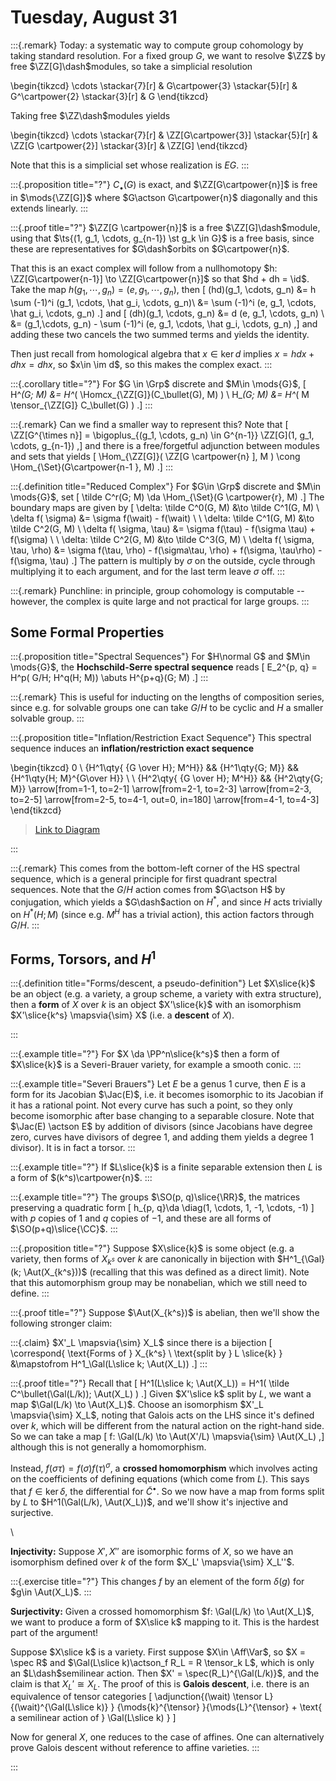 # Tuesday, August 31

:::{.remark}
Today: a systematic way to compute group cohomology by taking standard resolution.
For a fixed group $G$, we want to resolve $\ZZ$ by free $\ZZ[G]\dash$modules, so take a simplicial resolution


\begin{tikzcd}
    \cdots
    \stackar{7}[r]
    &
    G\cartpower{3}
    \stackar{5}[r]
    &   
    G^\cartpower{2}
    \stackar{3}[r]
    &
    G
\end{tikzcd}

Taking free $\ZZ\dash$modules yields

\begin{tikzcd}
    \cdots
    \stackar{7}[r]
    &
    \ZZ[G\cartpower{3}]
    \stackar{5}[r]
    &   
    \ZZ[G \cartpower{2}]
    \stackar{3}[r]
    &
    \ZZ[G]
\end{tikzcd}

Note that this is a simplicial set whose realization is $EG$.
:::

:::{.proposition title="?"}
$C_\bullet(G)$ is exact, and $\ZZ[G\cartpower{n}]$ is free in $\mods{\ZZ[G]}$ where $G\actson G\cartpower{n}$ diagonally and this extends linearly.
:::

:::{.proof title="?"}
$\ZZ[G \cartpower{n}]$ is a free $\ZZ[G]\dash$module, using that $\ts{(1, g_1, \cdots, g_{n-1}) \st g_k \in G}$ is a free basis, since these are representatives for $G\dash$orbits on $G\cartpower{n}$.

That this is an exact complex will follow from a nullhomotopy $h: \ZZ[G\cartpower{n-1}] \to \ZZ[G\cartpower{n}]$ so that $hd + dh = \id$.
Take the map $h(g_1, \cdots, g_n) = (e, g_1, \cdots, g_n)$, then
\[
(hd)(g_1, \cdots, g_n) 
&= h \sum (-1)^i (g_1, \cdots, \hat g_i, \cdots, g_n)\\
&= \sum (-1)^i (e, g_1, \cdots, \hat g_i, \cdots, g_n)
.\]
and
\[
(dh)(g_1, \cdots, g_n)
&= d (e, g_1, \cdots, g_n) \\
&= (g_1,\cdots, g_n) - \sum (-1)^i (e, g_1, \cdots, \hat g_i, \cdots, g_n)
,\]
and adding these two cancels the two summed terms and yields the identity.

Then just recall from homological algebra that $x \in \ker d$ implies $x = hdx + dhx = dhx$, so $x\in \im d$, so this makes the complex exact.
:::

:::{.corollary title="?"}
For $G \in \Grp$ discrete and $M\in \mods{G}$, 
\[
H^*(G; M) &= H^*( \Homcx_{\ZZ[G]}(C_\bullet(G), M) ) \\
H_*(G; M) &= H^*( M \tensor_{\ZZ[G]} C_\bullet(G) )
.\]
:::

:::{.remark}
Can we find a smaller way to represent this?
Note that 
\[
\ZZ[G^{\times n}] = \bigoplus_{(g_1, \cdots, g_n) \in G^{n-1}} \ZZ[G](1, g_1, \cdots, g_{n-1})
,\]
and there is a free/forgetful adjunction between modules and sets that yields
\[
\Hom_{\ZZ[G]}( \ZZ[G \cartpower{n} ], M ) \cong \Hom_{\Set}(G\cartpower{n-1 }, M)
.\]
:::

:::{.definition title="Reduced Complex"}
For $G\in \Grp$ discrete and $M\in \mods{G}$, set
\[
\tilde C^r(G; M) \da \Hom_{\Set}(G \cartpower{r}, M)
.\]
The boundary maps are given by 
\[
\delta: \tilde C^0(G, M) &\to \tilde C^1(G, M) \\
\delta f( \sigma) &= \sigma f(\wait) - f(\wait)
\\ \\ 
\delta: \tilde C^1(G, M) &\to \tilde C^2(G, M) \\
\delta f( \sigma, \tau) &= \sigma f(\tau) - f(\sigma \tau) + f(\sigma)
\\ \\
\delta: \tilde C^2(G, M) &\to \tilde C^3(G, M) \\
\delta f( \sigma, \tau, \rho) &= \sigma f(\tau, \rho) - f(\sigma\tau, \rho) + f(\sigma, \tau\rho) - f(\sigma, \tau) 
.\]
The pattern is multiply by $\sigma$ on the outside, cycle through multiplying it to each argument, and for the last term leave $\sigma$ off.
:::

:::{.remark}
Punchline: in principle, group cohomology is computable -- however, the complex is quite large and not practical for large groups.
:::

## Some Formal Properties

:::{.proposition title="Spectral Sequences"}
For $H\normal G$ and $M\in \mods{G}$, the **Hochschild-Serre spectral sequence** reads
\[
E_2^{p, q} = H^p( G/H; H^q(H; M)) \abuts H^{p+q}(G; M)
.\]
:::

:::{.remark}
This is useful for inducting on the lengths of composition series, since e.g. for solvable groups one can take $G/H$ to be cyclic and $H$ a smaller solvable group.
:::

:::{.proposition title="Inflation/Restriction Exact Sequence"}
This spectral sequence induces an **inflation/restriction exact sequence**

\begin{tikzcd}
	0 \\
	{H^1\qty{ {G \over H}; M^H}} && {H^1\qty{G; M}} && {H^1\qty{H; M}^{G\over H}} \\
	\\
	{H^2\qty{ {G \over H}; M^H}} && {H^2\qty{G; M}}
	\arrow[from=1-1, to=2-1]
	\arrow[from=2-1, to=2-3]
	\arrow[from=2-3, to=2-5]
	\arrow[from=2-5, to=4-1, out=0, in=180]
	\arrow[from=4-1, to=4-3]
\end{tikzcd}

> [Link to Diagram](https://q.uiver.app/?q=WzAsNixbMCwxLCJIXjFcXHF0eXsge0cgXFxvdmVyIEh9OyBNXkh9Il0sWzIsMSwiSF4xXFxxdHl7RzsgTX0iXSxbNCwxLCJIXjFcXHF0eXtIOyBNfV57R1xcb3ZlciBIfSJdLFswLDMsIkheMlxccXR5eyB7RyBcXG92ZXIgSH07IE1eSH0iXSxbMiwzLCJIXjJcXHF0eXtHOyBNfSJdLFswLDAsIjAiXSxbNSwwXSxbMCwxXSxbMSwyXSxbMiwzXSxbMyw0XV0=)

:::

:::{.remark}
This comes from the bottom-left corner of the HS spectral sequence, which is a general principle for first quadrant spectral sequences.
Note that the $G/H$ action comes from $G\actson H$ by conjugation, which yields a $G\dash$action on $H^*$, and since $H$ acts trivially on $H^*(H; M)$ (since e.g. $M^H$ has a trivial action), this action factors through $G/H$. 
:::

## Forms, Torsors, and $H^1$

:::{.definition title="Forms/descent, a pseudo-definition"}
Let $X\slice{k}$ be an object (e.g. a variety, a group scheme, a variety with extra structure), then a **form** of $X$ over $k$ is an object $X'\slice{k}$ with an isomorphism $X'\slice{k^s} \mapsvia{\sim} X$ (i.e. a **descent** of $X$).

:::

:::{.example title="?"}
For $X \da \PP^n\slice{k^s}$ then a form of $X\slice{k}$ is a Severi-Brauer variety, for example a smooth conic.
:::

:::{.example title="Severi Brauers"}
Let $E$ be a genus 1 curve, then $E$ is a form for its Jacobian $\Jac(E)$, i.e. it becomes isomorphic to its Jacobian if it has a rational point.
Not every curve has such a point, so they only become isomorphic after base changing to a separable closure.
Note that $\Jac(E) \actson E$ by addition of divisors (since Jacobians have degree zero, curves have divisors of degree 1, and adding them yields a degree 1 divisor).
It is in fact a torsor.
:::

:::{.example title="?"}
If $L\slice{k}$ is a finite separable extension then $L$ is a form of $(k^s)\cartpower{n}$.
:::

:::{.example title="?"}
The groups $\SO(p, q)\slice{\RR}$, the matrices preserving a quadratic form 
\[
h_{p, q}\da \diag(1, \cdots, 1, -1, \cdots, -1)
\]
with $p$ copies of 1 and $q$ copies of $-1$, and these are all forms of $\SO(p+q)\slice{\CC}$.
:::

:::{.proposition title="?"}
Suppose $X\slice{k}$ is some object (e.g. a variety, then forms of $X_{k^s}$ over $k$ are canonically in bijection with $H^1_{\Gal}(k; \Aut(X_{k^s}))$ (recalling that this was defined as a direct limit).
Note that this automorphism group may be nonabelian, which we still need to define.
:::

:::{.proof title="?"}
Suppose $\Aut(X_{k^s})$ is abelian, then we'll show the following stronger claim:


:::{.claim}
$X'_L \mapsvia{\sim} X_L$ since
there is a bijection
\[
\correspond{
  \text{Forms of } X_{k^s} \\
  \text{split by } L \slice{k}
}
&\mapstofrom
  H^1_\Gal(L\slice k; \Aut(X_L))
.\]
:::

:::{.proof title="?"}
Recall that 
\[
H^1(L\slice k; \Aut(X_L)) = H^1( \tilde C^\bullet(\Gal(L/k)); \Aut(X_L) )
.\]
Given $X'\slice k$ split by $L$, we want a map $\Gal(L/k) \to \Aut(X_L)$.
Choose an isomorphism $X'_L \mapsvia{\sim} X_L$, noting that Galois acts on the LHS since it's defined over $k$, which will be different from the natural action on the right-hand side.
So we can take a map 
\[
f: \Gal(L/k) \to \Aut(X'/L) \mapsvia{\sim} \Aut(X_L)
,\]
although this is not generally a homomorphism.

Instead, $f(\sigma \tau) = f(\sigma) f(\tau)^\sigma$, a **crossed homomorphism** which involves acting on the coefficients of defining equations (which come from $L$).
This says that $f\in \ker \delta$, the differential for $\tilde C^\bullet$.
So we now have a map from forms split by $L$ to $H^1(\Gal(L/k), \Aut(X_L))$, and we'll show it's injective and surjective.

\ 

**Injectivity:**
Suppose $X', X''$ are isomorphic forms of $X$, so we have an isomorphism defined over $k$ of the form $X_L' \mapsvia{\sim} X_L''$.


:::{.exercise title="?"}
This changes $f$ by an element of the form $\delta(g)$ for $g\in \Aut(X_L)$.
:::

**Surjectivity:**
Given a crossed homomorphism $f: \Gal(L/k) \to \Aut(X_L)$, we want to produce a form of $X\slice k$ mapping to it.
This is the hardest part of the argument!

Suppose $X\slice k$ is a variety.
First suppose $X\in \Aff\Var$, so $X = \spec R$ and $\Gal(L\slice k)\actson_f R_L = R \tensor_k L$, which is only an $L\dash$semilinear action.
Then $X' = \spec(R_L)^{\Gal(L/k)}$, and the claim is that $X_L' \cong X_L$.
The proof of this is **Galois descent**, i.e. there is an equivalence of tensor categories 
\[
\adjunction{(\wait) \tensor L}
{(\wait)^{\Gal(L\slice k)} }
{\mods{k}^{\tensor} }{\mods{L}^{\tensor} + \text{ a semilinear action of } \Gal(L\slice k) }
\]

Now for general $X$, one reduces to the case of affines.
One can alternatively prove Galois descent without reference to affine varieties.
:::

:::
